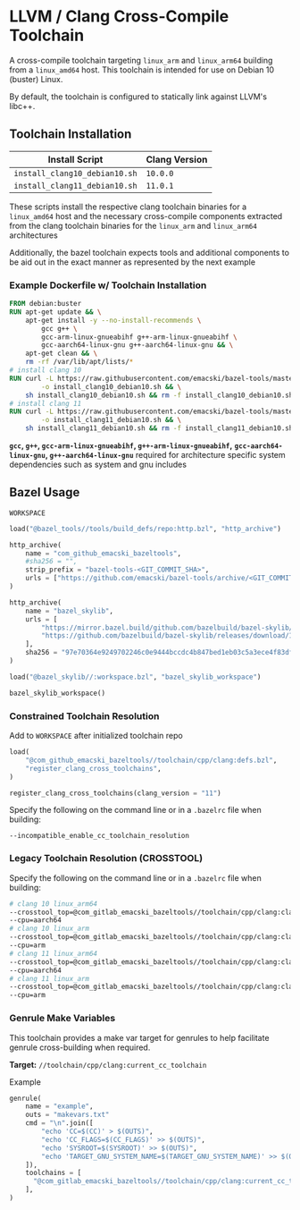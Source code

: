 # LLVM / Clang Cross-Compile Toolchain

A cross-compile toolchain targeting `linux_arm` and `linux_arm64` building from
a `linux_amd64` host. This toolchain is intended for use on Debian 10 (buster) Linux.

By default, the toolchain is configured to statically link against LLVM's libc++.

## Toolchain Installation

| Install Script | Clang Version |
|----------------|---------------|
| `install_clang10_debian10.sh` | `10.0.0` |
| `install_clang11_debian10.sh` | `11.0.1` |

These scripts install the respective clang toolchain binaries for a `linux_amd64`
host and the necessary cross-compile components extracted from the clang toolchain
binaries for the `linux_arm` and `linux_arm64` architectures

Additionally, the bazel toolchain expects tools and additional components to be
aid out in the exact manner as represented by the next example

### Example Dockerfile w/ Toolchain Installation

```dockerfile
FROM debian:buster
RUN apt-get update && \
    apt-get install -y --no-install-recommends \
        gcc g++ \
        gcc-arm-linux-gnueabihf g++-arm-linux-gnueabihf \
        gcc-aarch64-linux-gnu g++-aarch64-linux-gnu && \
    apt-get clean && \
    rm -rf /var/lib/apt/lists/*
# install clang 10
RUN curl -L https://raw.githubusercontent.com/emacski/bazel-tools/master/toolchain/cpp/clang/install_clang10_debian10.sh \
        -o install_clang10_debian10.sh && \
    sh install_clang10_debian10.sh && rm -f install_clang10_debian10.sh
# install clang 11
RUN curl -L https://raw.githubusercontent.com/emacski/bazel-tools/master/toolchain/cpp/clang/install_clang11_debian10.sh \
        -o install_clang11_debian10.sh && \
    sh install_clang11_debian10.sh && rm -f install_clang11_debian10.sh
```
**`gcc`, `g++`, `gcc-arm-linux-gnueabihf`, `g++-arm-linux-gnueabihf`,**
**`gcc-aarch64-linux-gnu`, `g++-aarch64-linux-gnu`** required for architecture
specific system dependencies such as system and gnu includes

## Bazel Usage

`WORKSPACE`
```python
load("@bazel_tools//tools/build_defs/repo:http.bzl", "http_archive")

http_archive(
    name = "com_github_emacski_bazeltools",
    #sha256 = "",
    strip_prefix = "bazel-tools-<GIT_COMMIT_SHA>",
    urls = ["https://github.com/emacski/bazel-tools/archive/<GIT_COMMIT_SHA>.tar.gz"],
)

http_archive(
    name = "bazel_skylib",
    urls = [
        "https://mirror.bazel.build/github.com/bazelbuild/bazel-skylib/releases/download/1.0.2/bazel-skylib-1.0.2.tar.gz",
        "https://github.com/bazelbuild/bazel-skylib/releases/download/1.0.2/bazel-skylib-1.0.2.tar.gz",
    ],
    sha256 = "97e70364e9249702246c0e9444bccdc4b847bed1eb03c5a3ece4f83dfe6abc44",
)

load("@bazel_skylib//:workspace.bzl", "bazel_skylib_workspace")

bazel_skylib_workspace()
```

### Constrained Toolchain Resolution

Add to `WORKSPACE` after initialized toolchain repo
```python
load(
    "@com_github_emacski_bazeltools//toolchain/cpp/clang:defs.bzl",
    "register_clang_cross_toolchains",
)

register_clang_cross_toolchains(clang_version = "11")
```

Specify the following on the command line or in a `.bazelrc` file when building:
```
--incompatible_enable_cc_toolchain_resolution
```

### Legacy Toolchain Resolution (CROSSTOOL)

Specify the following on the command line or in a `.bazelrc` file when building:
```sh
# clang 10 linux_arm64
--crosstool_top=@com_gitlab_emacski_bazeltools//toolchain/cpp/clang:clang10_crosstool
--cpu=aarch64
# clang 10 linux_arm
--crosstool_top=@com_gitlab_emacski_bazeltools//toolchain/cpp/clang:clang10_crosstool
--cpu=arm
# clang 11 linux_arm64
--crosstool_top=@com_gitlab_emacski_bazeltools//toolchain/cpp/clang:clang11_crosstool
--cpu=aarch64
# clang 11 linux_arm
--crosstool_top=@com_gitlab_emacski_bazeltools//toolchain/cpp/clang:clang11_crosstool
--cpu=arm
```

### Genrule Make Variables

This toolchain provides a make var target for genrules to help facilitate
genrule cross-building when required.

**Target:** `//toolchain/cpp/clang:current_cc_toolchain`

Example
```python
genrule(
    name = "example",
    outs = "makevars.txt"
    cmd = "\n".join([
        "echo 'CC=$(CC)' > $(OUTS)",
        "echo 'CC_FLAGS=$(CC_FLAGS)' >> $(OUTS)",
        "echo 'SYSROOT=$(SYSROOT)' >> $(OUTS)",
        "echo 'TARGET_GNU_SYSTEM_NAME=$(TARGET_GNU_SYSTEM_NAME)' >> $(OUTS)",
    ]),
    toolchains = [
      "@com_gitlab_emacski_bazeltools//toolchain/cpp/clang:current_cc_toolchain"
    ],
)
```
